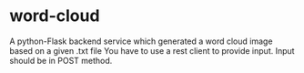 # word-cloud
A python-Flask backend service which generated a word cloud image based on a given .txt file
You have to use a rest client to provide input.
Input should be in POST method.

